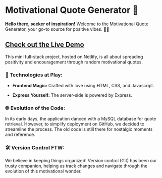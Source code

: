 # Motivational Quote Generator 🚀

**Hello there, seeker of inspiration!** Welcome to the Motivational Quote Generator, your go-to source for positive vibes. 🌈✨

## [Check out the Live Demo](https://incredible-narwhal-a9c8a6.netlify.app/)

This mini full-stack project, hosted on Netlify, is all about spreading positivity and encouragement through random motivational quotes. 

### 🚀 Technologies at Play:

- **Frontend Magic:** Crafted with love using HTML, CSS, and Javascript.

- **Express Yourself:** The server-side is powered by Express. 

### 🌐 Evolution of the Code:

In its early days, the application danced with a MySQL database for quote retrieval. However, to simplify deployment on GitHub, we decided to streamline the process. The old code is still there for nostalgic moments and reference.

### 🛠 Version Control FTW:

We believe in keeping things organized! Version control (Git) has been our trusty companion, helping us track changes and navigate through the evolution of this motivational wonder.


